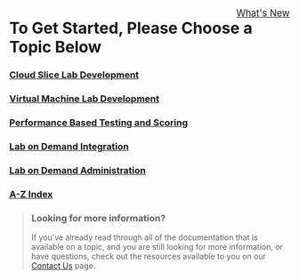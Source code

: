 <style>
    h1:first-of-type {margin-top:0;}
</style>
 
<div style="float:right; padding-top:5px; font-size:120%;">
   <a href="whats-new.md">What's New</a>
</div>

# To Get Started, Please Choose a Topic Below

### [**Cloud Slice Lab Development**](/lod/cloud-slice-development-landing.md) 

### [**Virtual Machine Lab Development**](/lod/home-landing-pages/vm-lab-development-landing.md) 

### [**Performance Based Testing and Scoring**](/lod/home-landing-pages/pbt-and-scoring-landing.md) 

### [**Lab on Demand Integration**](/lod/home-landing-pages/lod-integration-landing.md)

### [**Lab on Demand Administration**](/lod/home-landing-pages/lod-admin-landing.md) 

### [**A-Z Index**](/lod/home-landing-pages/a-z-index.md) 

<!--
# OneLearn Lab on Demand Help 

Welcome to the OneLearn Lab on Demand platform!

## Authoring lab instructions

- [**IDLx Activities**](/lod/activities.md) - Activities fall into two broad categories: Questions and Automated. Questions are simply multiple choice or short answer questions. Automated Activities have a script configured to run against a cloud subscription or Windows-based virtual machines running on Hyper-V in the lab.

- [**IDLx Authoring Guide**](/guides/idl2/idlv2-authoring-guide-and-best-practice.md) - This document covers Markdown, lab instruction editor interface, uploading files into your lab, and many other topics to assist with authoring your IDLx lab.

- [**IDLx Instruction Editor Overview**](/lod/idlx-lab-instruction-editor.md) - This document is an overview of the lab instruction editor, and an explanation of the various functions available. 

- [**IDLx Lab Development Best Practices**](/lod/idlx-development-best-practices.md) - This document covers best practices for IDLx lab development, to assist in creating a rich learning experience.

- [**IDLx Lab Interface Overview**](/lod/idlx-lab-interface-overview.md) - This document is an overview of the lab interface, and an explanation of the various functions available. 

- [**IDLx Lab Variables**](/lod/variables.md) - Variables are used to store information that is not known at the time of lab instruction authoring. Variables store information and then that information can be recalled in later lab steps using a Replacement Token. This document covers how to use Variables in your IDLx lab. 

- [**Markdown User Guide**](/guides/idl2/markdown-user-guide.md) - This document covers Markdown in detail, including syntax for all supported Markdown.

- [**Replacement Tokens**](/lod/feature-focus/cloud-resource-templates/replacement-tokens.md) - Replacement tokens use the syntax &commat;lab.replacementTokenName. You can see the list of all &commat;lab replacement tokens available to your lab by simply editing the instructions, and clicking on the &commat;lab button.

- [**Upgrade IDL (legacy) to IDLx**](/lod/idlx-migration-guide.md) - This document assists in upgrading an IDL (legacy) lab to IDLx.

## Cloud

* [**Cloud Slice Setup Guide**](/guides/cloud-slice/cloud-slice.md) - Comprehensive setup guide for configuring a Cloud Slice lab with Lab on Demand and Microsoft Azure or Amazon Web Services.

* [**Amazon Web Services API Capabilities**](/lod/aws-capabilities.md) - A list of supported and planned support Amazon Web Services (AWS) APIs. Each service name has a link to the AWS API implementation documentation. Below the table is a brief description for each service name. 

* [**Azure Capacity Limitations**](/guides/cloud-slice/microsoft-azure/azure-capacity-limitations.md) - Azure resource capacity limitations, how to avoid them, and what to do if you run into capacity limitations with your Azure subscription.

* [**Azure Resource Providers**](/guides/cloud-slice/microsoft-azure/azure-resource-providers.md) - Azure Resource Providers, and how to get the resources you need for your lab.

* [**Azure Resource Templates**](/guides/cloud-slice/microsoft-azure/cloud-slice-find-resource-templates.md) - How to find Azure Resource Manager templates for use with Microsoft Azure.

* [**Azure Resource Template - Best Practices**](/lod/feature-focus/cloud-resource-templates/recommendations-and-best-practices.md) - Recommendations and best practices for Azure Resource templates

* [**Create a Cloud Subscription Pool**](/lod/create-cloud-subscription-pool.md) - Create a Cloud Subscription Pool to load balance labs across your cloud subscriptions.

* [**Create a an Azure Resource Template and Resource Group Configuration**](/lod/create-a-resource-template-and-configure-it-into-a-resource-group.md) - Create a Resource Template and Configure it into a Resource Group

* [**Create an Access Control Policy**](/lod/create-a-restriction-policy.md) - Create a Cloud Access Control Policy.

* [**Replacement Tokens**](/lod/feature-focus/cloud-resource-templates/replacement-tokens.md) - Replacement tokens use the syntax &commat;lab.replacementTokenName. You can see the list of all &commat; replacement tokens available to your lab by simply editing the instructions, and clicking on the &commat;lab button.

## Lab on Demand

* [**Access Control Lists**](access-control-lists.md) - Controls which websites can be accessed in the lab, by using blacklists and whitelists. 

* [**Create Removable Media**](/lod/create-Removable-media.md) - Removable Media to be used with virtual machines.

* [**Differencing Disk Rollback**](/lod/differencing-disks.md) - Rollback differencing disks to a previous configuration or add differencing disks back to a disk chain after they have been removed.

* [**Introduction to Lab on Demand UI**](/lod/feature-focus/lod-experience.md) - Explanation of Lab on Demand UI.

* [**GitHub Integration**](/guides/github-integration/github-integration.md) - Integrate lab instructions from a GitHub repository into your lab profile.

* [**Lab Interface Frequently Asked Questions**](/lod/lab-interface-faq.md) - Frequently asked questions about the Lab on Demand lab interface. 

* [**Lab on Demand API Documentation**](/lod/lod-api/lod-api-main.md) - Documentation on how and when to use the Lab on Demand API.

* [**Lab Profile**](/lod/feature-focus/lab-profiles/create.md) - Lab profile creation, and explanation of lab profile configuration.

* [**Lab Series**](/lod/lab-series.md) - Lab Series creation, and explanation of lab series configuration.

* [**API Best Practices and How to use an API Consumer**](/lod/how-to-use-api-consumer.md) - Guides through the steps to configure an API Consumer in LOD, as well as best practices. 

* [**LTI Integration**](/lod/lab-on-demand-lti-integration.md) - Documentation on how to configure LTI on a lab profile, and integrate with popular LMS systems. 

* [**Lab on Demand edX Integration**](/guides/lti/lod-lti.md) - Integrate edX into your lab profile. 

* [**Life Cycle Actions**](/lod/life-cycle-actions.md) - Define actions to occur at certain times within the lab's life cycle, such as calling an external service when the lab builds, or sending a notification to the user when the lab is resumed. 

* [**SSH Terminal Access**](terminal-access.md) - Configure virtual machines for SSH terminal access. 

* [**Themes**](lod-themes.md) - Create themes to customize the look and feel of labs using CSS, and Javascript. 

* [**Virtual Machine Based Lab Development - Best Practices**](/lod/vm-based-lab-build-best-practices.md) - Recommendations and best practices for cloud-hosted and datacenter-hosted virtual machines.

- [**Custom UUID on VMware Virtual Machines**](uuid.md) - Assign a custom unique ID to a virtual machine hosted on a VMware host.

-->

> ### Looking for more information?
>
>If you've already read through all of the documentation that is available on a topic, and you are still looking for more information, or have questions, check out the resources available to you on our [Contact Us](/contact-us.md) page.
